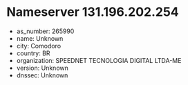 # Nameserver 131.196.202.254

* as_number: 265990
* name: Unknown
* city: Comodoro
* country: BR
* organization: SPEEDNET TECNOLOGIA DIGITAL LTDA-ME
* version: Unknown
* dnssec: Unknown
